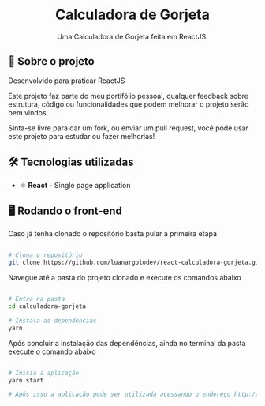 <h1 align="center">
<br>
Calculadora de Gorjeta
</h1>

<p align="center">Uma Calculadora de Gorjeta feita em ReactJS.
</p>

## 📃 Sobre o projeto

Desenvolvido para praticar ReactJS

Este projeto faz parte do meu portifólio pessoal, qualquer feedback sobre estrutura, código ou funcionalidades que podem melhorar o projeto serão bem vindos.

Sinta-se livre para dar um fork, ou enviar um pull request, você pode usar este projeto para estudar ou fazer melhorias!


## 🛠 Tecnologias utilizadas

- ⚛ **React** - Single page application


## 🖥 Rodando o front-end

Caso já tenha clonado o repositório basta pular a primeira etapa

```bash

# Clona o repositório
git clone https://github.com/luanargolodev/react-calculadora-gorjeta.git

```

Navegue até a pasta do projeto clonado e execute os comandos abaixo

```bash

# Entra na pasta
cd calculadora-gorjeta

# Instala as dependências
yarn

```
Após concluir a instalação das dependências, ainda no terminal da pasta execute o comando abaixo

```bash

# Inicia a aplicação
yarn start

# Após isso a aplicação pode ser utilizada acessando o endereço http://localhost:3000

```
